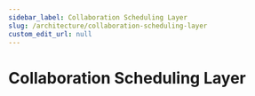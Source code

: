 ```yaml
---
sidebar_label: Collaboration Scheduling Layer
slug: /architecture/collaboration-scheduling-layer
custom_edit_url: null
---
```


# Collaboration Scheduling Layer

